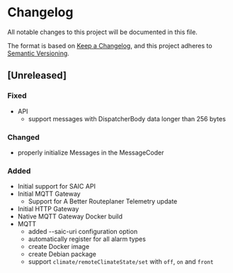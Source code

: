 # Changelog
All notable changes to this project will be documented in this file.

The format is based on [Keep a Changelog](https://keepachangelog.com/en/1.0.0/),
and this project adheres to [Semantic Versioning](https://semver.org/spec/v2.0.0.html).

## [Unreleased]
### Fixed
- API
  - support messages with DispatcherBody data longer than 256 bytes

### Changed
- properly initialize Messages in the MessageCoder

### Added
- Initial support for SAIC API
- Initial MQTT Gateway
  - Support for A Better Routeplaner Telemetry update
- Initial HTTP Gateway
- Native MQTT Gateway Docker build
- MQTT
  - added --saic-uri configuration option
  - automatically register for all alarm types
  - create Docker image
  - create Debian package
  - support `climate/remoteClimateState/set` with `off`, `on` and `front`